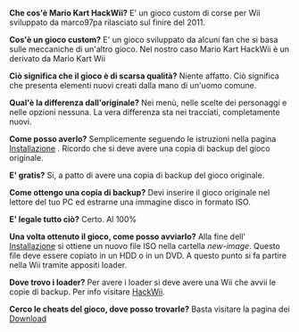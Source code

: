 **Che cos'è Mario Kart HackWii?**
E' un gioco custom di corse per Wii sviluppato da marco97pa rilasciato sul finire del 2011.

**Cos'è un gioco custom?**
E' un gioco sviluppato da alcuni fan che si basa sulle meccaniche di un'altro gioco. Nel nostro caso Mario Kart HackWii è un derivato da Mario Kart Wii

**Ciò significa che il gioco è di scarsa qualità?**
Niente affatto. Ciò significa che presenta elementi nuovi creati dalla mano di un'uomo comune.

**Qual'è la differenza dall'originale?**
Nei menù, nelle scelte dei personaggi e nelle opzioni nessuna. La vera differenza sta nei tracciati, completamente nuovi.

**Come posso averlo?**
Semplicemente seguendo le istruzioni nella pagina [Installazione](Installazione.md) . Ricordo che si deve avere una copia di backup del gioco originale.

**E' gratis?**
Si, a patto di avere una copia di backup del gioco originale.

**Come ottengo una copia di backup?**
Devi inserire il gioco originale nel lettore del tuo PC ed estrarne una immagine disco in formato ISO.

**E' legale tutto ciò?**
Certo. Al 100%

**Una volta ottenuto il gioco, come posso avviarlo?**
Alla fine dell' [Installazione](Installazione.md) si ottiene un nuovo file ISO nella cartella _new-image_. Questo file deve essere copiato in un HDD o in un DVD. A questo punto si fa partire nella Wii tramite appositi loader.

**Dove trovo i loader?**
Per avere i loader si deve avere una Wii che avvii le copie di backup. Per info visitare [HackWii](HackWii.md).

**Cerco le cheats del gioco, dove posso trovarle?**
Basta visitare la pagina dei [Download](Download.md)
